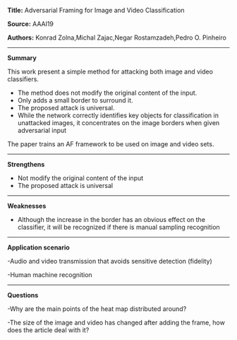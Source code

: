 
**Title:** Adversarial Framing for Image and Video Classification

**Source:** AAAI19

**Authors:** Konrad Zolna,Michal Zajac,Negar Rostamzadeh,Pedro O. Pinheiro

---

**Summary**  

This work present a simple method for attacking both image and video classifiers. 
- The method does not modify the original content of the input.
- Only adds a small border to surround it.
- The proposed attack is universal.
- While the network correctly identifies key objects for classification in unattacked images, it concentrates on the image borders when given adversarial input

The paper trains an AF framework to be used on image and video sets.

---

**Strengthens**  

- Not modify the original content of the input  
- The proposed attack is universal 

---

**Weaknesses**  

- Although the increase in the border has an obvious effect on the classifier, it will be recognized if there is manual sampling recognition

---

**Application scenario**

-Audio and video transmission that avoids sensitive detection (fidelity)

-Human machine recognition

---

**Questions**

-Why are the main points of the heat map distributed around?

-The size of the image and video has changed after adding the frame, how does the article deal with it?